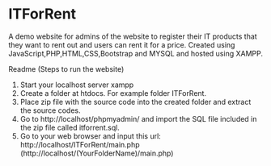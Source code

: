 # ITForRent
A demo website for admins of the website to register their IT products that they want to rent out and users can rent it for a price.
Created using JavaScript,PHP,HTML,CSS,Bootstrap and MYSQL and hosted using XAMPP. 

Readme (Steps to run the website)
1.	Start your localhost server xampp 
2.	Create a folder at htdocs. For example folder ITForRent.
3.	Place zip file with the source code into the created folder and extract the source codes.
4.	Go to http://localhost/phpmyadmin/  and import the SQL file included in the zip file called itforrent.sql.
5.	Go to your web browser and input this url: http://localhost/ITForRent/main.php (http://localhost/(YourFolderName)/main.php)
